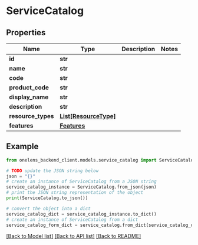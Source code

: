 # ServiceCatalog


## Properties

Name | Type | Description | Notes
------------ | ------------- | ------------- | -------------
**id** | **str** |  | 
**name** | **str** |  | 
**code** | **str** |  | 
**product_code** | **str** |  | 
**display_name** | **str** |  | 
**description** | **str** |  | 
**resource_types** | [**List[ResourceType]**](ResourceType.md) |  | 
**features** | [**Features**](Features.md) |  | 

## Example

```python
from onelens_backend_client.models.service_catalog import ServiceCatalog

# TODO update the JSON string below
json = "{}"
# create an instance of ServiceCatalog from a JSON string
service_catalog_instance = ServiceCatalog.from_json(json)
# print the JSON string representation of the object
print(ServiceCatalog.to_json())

# convert the object into a dict
service_catalog_dict = service_catalog_instance.to_dict()
# create an instance of ServiceCatalog from a dict
service_catalog_form_dict = service_catalog.from_dict(service_catalog_dict)
```
[[Back to Model list]](../README.md#documentation-for-models) [[Back to API list]](../README.md#documentation-for-api-endpoints) [[Back to README]](../README.md)



